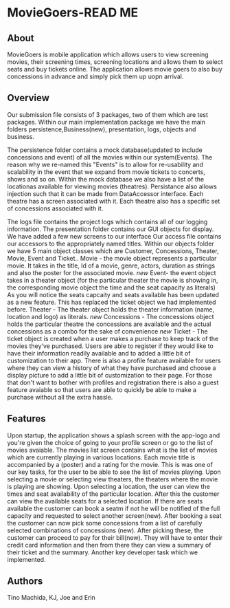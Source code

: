 # MovieGoers-READ ME

## About
MovieGoers is mobile application which allows users to view screening movies, their screening times, screening locations
and allows them to select seats and buy tickets online. The application allows movie goers to also buy concessions in advance and simply pick them up uopn arrival.

## Overview
  Our submission file consists of 3 packages, two of them which are test packages. 
  Within our main implementation package we have the main folders persistence,Business(new), presentation, logs, objects and business. 

  The persistence folder contains a mock database(updated to include concessions and event) of all the movies within our system(Events). The reason why we re-named this "Events" is to allow for re-usability and scalability in the event that we expand from movie tickets to concerts, shows and so on. Within the mock database we also have a list of the locationas available for viewing movies (theatres). Persistance also allows injection such that it can be made from DataAccessor interface. Each theatre has a screen associated with it. Each theatre also has a specific set of concessions associated with it. 
  
  The logs file contains the project logs which contains all of our logging information.
  The presentation folder contains our GUI objects for display. We have added a few new screens to our interface 
  Our access file contains our accessors to the appropriately named  titles.
  Within our objects folder we have 5 main object classes which are Customer, Concessions, Theater, Movie, Event and Ticket.. 
  Movie - the movie object represents a particular movie. It takes in the title, Id of a movie, genre, actors, duration as strings and     also the poster for the associated movie.
   _new_ Event- the event object takes in a theater object (for the particular theater the movie is showing in, the corresponding movie     object the time and the seat capacity as literals) As you will notice the seats capcaity and seats available has been updated as a new   feature. This has replaced the ticket object we had implemented before.
  Theater - The theater object holds the theater information (name, location and logo) as literals.
  _new_ Concessions - The concessions object holds the particular theatre the concessions are available and the actual concessions as a     combo   for the sake of convenience
  _new_ Ticket - The ticket object is created when a user makes a purchase to keep track of the movies they've purchased.
  Users are able to register if they would like to have their information readily available and to added a little bit of customization     to their app.
  There is also a profile feature available for users where they can view a history of what they have purchased and choose a display       picture to add a little bit of customization to their page.
  For those that don't want to bother with profiles and registration there is also a guest feature avaiable so that users are able to     quickly be able to make a purchase without all the extra hassle. 
  
  
## Features
  Upon startup, the application shows a splash screen with the app-logo and you're given the choice of going to your profile screen or go to the list of movies avaiable. The movies list screen contains what is the list of movies which are currently playing in various locations.
  Each movie title is accompanied by a (poster) and a rating for the movie. This is was one of our key tasks, for the user to be able 
  to see the list of movies playing. Upon selecting a movie or selecting view theaters, the theaters where the movie is playing are showing.
  Upon selecting a location, the user can view the times and seat availability of the particular location. After this the customer can view the available seats for a selected location. If there are seats available the customer can book a seatm if not he will be notified of the full capacity and requested to select another screen(new). After booking a seat the customer can now pick some concessions from a list of carefully selected combinations of concessions (new). After picking these, the customer can proceed to pay for their bill(new). They will have to enter their credit card information and then from there they can view a summary of their ticket and the summary.  Another key developer task 
  which we implemented.
  
 ## Authors
  Tino Machida, KJ, Joe and Erin
  
  
